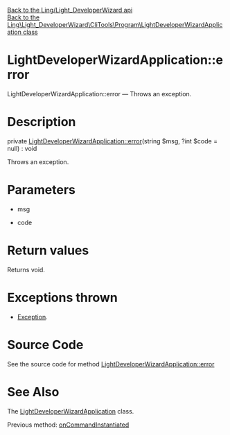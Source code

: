 [Back to the Ling/Light_DeveloperWizard api](https://github.com/lingtalfi/Light_DeveloperWizard/blob/master/doc/api/Ling/Light_DeveloperWizard.md)<br>
[Back to the Ling\Light_DeveloperWizard\CliTools\Program\LightDeveloperWizardApplication class](https://github.com/lingtalfi/Light_DeveloperWizard/blob/master/doc/api/Ling/Light_DeveloperWizard/CliTools/Program/LightDeveloperWizardApplication.md)


LightDeveloperWizardApplication::error
================



LightDeveloperWizardApplication::error — Throws an exception.




Description
================


private [LightDeveloperWizardApplication::error](https://github.com/lingtalfi/Light_DeveloperWizard/blob/master/doc/api/Ling/Light_DeveloperWizard/CliTools/Program/LightDeveloperWizardApplication/error.md)(string $msg, ?int $code = null) : void




Throws an exception.




Parameters
================


- msg

    

- code

    


Return values
================

Returns void.


Exceptions thrown
================

- [Exception](http://php.net/manual/en/class.exception.php).&nbsp;







Source Code
===========
See the source code for method [LightDeveloperWizardApplication::error](https://github.com/lingtalfi/Light_DeveloperWizard/blob/master/CliTools/Program/LightDeveloperWizardApplication.php#L93-L96)


See Also
================

The [LightDeveloperWizardApplication](https://github.com/lingtalfi/Light_DeveloperWizard/blob/master/doc/api/Ling/Light_DeveloperWizard/CliTools/Program/LightDeveloperWizardApplication.md) class.

Previous method: [onCommandInstantiated](https://github.com/lingtalfi/Light_DeveloperWizard/blob/master/doc/api/Ling/Light_DeveloperWizard/CliTools/Program/LightDeveloperWizardApplication/onCommandInstantiated.md)<br>

